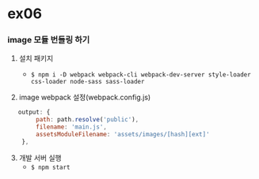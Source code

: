 # ex06
### image 모듈 번들링 하기

1. 설치 패키지
    - ```$ npm i -D webpack webpack-cli webpack-dev-server style-loader css-loader node-sass sass-loader```

2. image webpack 설정(webpack.config.js)
```js
   output: {
        path: path.resolve('public'),
        filename: 'main.js',
        assetsModuleFilename: 'assets/images/[hash][ext]'
    },
```

3. 개발 서버 실행
    - ``` $ npm start ```